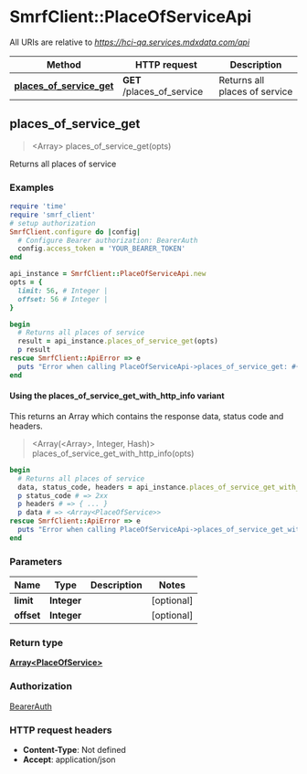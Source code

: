 # SmrfClient::PlaceOfServiceApi

All URIs are relative to *https://hci-qa.services.mdxdata.com/api*

| Method | HTTP request | Description |
| ------ | ------------ | ----------- |
| [**places_of_service_get**](PlaceOfServiceApi.md#places_of_service_get) | **GET** /places_of_service | Returns all places of service |


## places_of_service_get

> <Array<PlaceOfService>> places_of_service_get(opts)

Returns all places of service

### Examples

```ruby
require 'time'
require 'smrf_client'
# setup authorization
SmrfClient.configure do |config|
  # Configure Bearer authorization: BearerAuth
  config.access_token = 'YOUR_BEARER_TOKEN'
end

api_instance = SmrfClient::PlaceOfServiceApi.new
opts = {
  limit: 56, # Integer | 
  offset: 56 # Integer | 
}

begin
  # Returns all places of service
  result = api_instance.places_of_service_get(opts)
  p result
rescue SmrfClient::ApiError => e
  puts "Error when calling PlaceOfServiceApi->places_of_service_get: #{e}"
end
```

#### Using the places_of_service_get_with_http_info variant

This returns an Array which contains the response data, status code and headers.

> <Array(<Array<PlaceOfService>>, Integer, Hash)> places_of_service_get_with_http_info(opts)

```ruby
begin
  # Returns all places of service
  data, status_code, headers = api_instance.places_of_service_get_with_http_info(opts)
  p status_code # => 2xx
  p headers # => { ... }
  p data # => <Array<PlaceOfService>>
rescue SmrfClient::ApiError => e
  puts "Error when calling PlaceOfServiceApi->places_of_service_get_with_http_info: #{e}"
end
```

### Parameters

| Name | Type | Description | Notes |
| ---- | ---- | ----------- | ----- |
| **limit** | **Integer** |  | [optional] |
| **offset** | **Integer** |  | [optional] |

### Return type

[**Array&lt;PlaceOfService&gt;**](PlaceOfService.md)

### Authorization

[BearerAuth](../README.md#BearerAuth)

### HTTP request headers

- **Content-Type**: Not defined
- **Accept**: application/json

